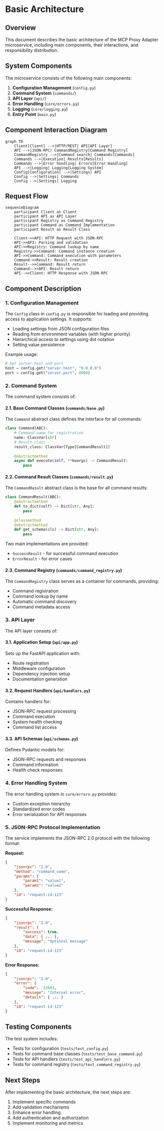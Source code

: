 # Basic Architecture

## Overview

This document describes the basic architecture of the MCP Proxy Adapter microservice, including main components, their interactions, and responsibility distribution.

## System Components

The microservice consists of the following main components:

1. **Configuration Management** (`config.py`)
2. **Command System** (`commands/`)
3. **API Layer** (`api/`)
4. **Error Handling** (`core/errors.py`)
5. **Logging** (`core/logging.py`)
6. **Entry Point** (`main.py`)

## Component Interaction Diagram

```mermaid
graph TD
    Client[Client] -->|HTTP/REST| API[API Layer]
    API -->|JSON-RPC| CommandRegistry[Command Registry]
    CommandRegistry -->|Command search| Commands[Commands]
    Commands -->|Execution| Results[Results]
    Commands -->|Error handling| Errors[Error Handling]
    API -->|Logging| Logging[Logging System]
    Config[Configuration] -->|Settings| API
    Config -->|Settings| Commands
    Config -->|Settings| Logging
```

## Request Flow

```mermaid
sequenceDiagram
    participant Client as Client
    participant API as API Layer
    participant Registry as Command Registry
    participant Command as Command Implementation
    participant Result as Result Class
    
    Client->>API: HTTP Request with JSON-RPC
    API->>API: Parsing and validation
    API->>Registry: Command lookup by name
    Registry->>Command: Command instance creation
    API->>Command: Command execution with parameters
    Command->>Result: Result creation
    Result-->>Command: Result return
    Command-->>API: Result return
    API-->>Client: HTTP Response with JSON-RPC
```

## Component Description

### 1. Configuration Management

The `Config` class in `config.py` is responsible for loading and providing access to application settings. It supports:

- Loading settings from JSON configuration files
- Reading from environment variables (with higher priority)
- Hierarchical access to settings using dot notation
- Setting value persistence

Example usage:
```python
# Get server host and port
host = config.get("server.host", "0.0.0.0")
port = config.get("server.port", 8000)
```

### 2. Command System

The command system consists of:

#### 2.1. Base Command Classes (`commands/base.py`)

The `Command` abstract class defines the interface for all commands:
```python
class Command(ABC):
    # Command name for registration
    name: ClassVar[str]
    # Result class
    result_class: ClassVar[Type[CommandResult]]
    
    @abstractmethod
    async def execute(self, **kwargs) -> CommandResult:
        pass
```

#### 2.2. Command Result Classes (`commands/result.py`)

The `CommandResult` abstract class is the base for all command results:
```python
class CommandResult(ABC):
    @abstractmethod
    def to_dict(self) -> Dict[str, Any]:
        pass
    
    @classmethod
    @abstractmethod
    def get_schema(cls) -> Dict[str, Any]:
        pass
```

Two main implementations are provided:
- `SuccessResult` - for successful command execution
- `ErrorResult` - for error cases

#### 2.3. Command Registry (`commands/command_registry.py`)

The `CommandRegistry` class serves as a container for commands, providing:
- Command registration
- Command lookup by name
- Automatic command discovery
- Command metadata access

### 3. API Layer

The API layer consists of:

#### 3.1. Application Setup (`api/app.py`)

Sets up the FastAPI application with:
- Route registration
- Middleware configuration 
- Dependency injection setup
- Documentation generation

#### 3.2. Request Handlers (`api/handlers.py`)

Contains handlers for:
- JSON-RPC request processing
- Command execution
- System health checking
- Command list access

#### 3.3. API Schemas (`api/schemas.py`)

Defines Pydantic models for:
- JSON-RPC requests and responses
- Command information
- Health check responses

### 4. Error Handling System

The error handling system in `core/errors.py` provides:
- Custom exception hierarchy
- Standardized error codes
- Error serialization for API responses

### 5. JSON-RPC Protocol Implementation

The service implements the JSON-RPC 2.0 protocol with the following format:

**Request:**
```json
{
    "jsonrpc": "2.0",
    "method": "command_name",
    "params": {
        "param1": "value1",
        "param2": "value2"
    },
    "id": "request-id-123"
}
```

**Successful Response:**
```json
{
    "jsonrpc": "2.0",
    "result": {
        "success": true,
        "data": { ... },
        "message": "Optional message"
    },
    "id": "request-id-123"
}
```

**Error Response:**
```json
{
    "jsonrpc": "2.0",
    "error": {
        "code": -32603,
        "message": "Internal error",
        "details": { ... }
    },
    "id": "request-id-123"
}
```

## Testing Components

The test system includes:
- Tests for configuration (`tests/test_config.py`)
- Tests for command base classes (`tests/test_base_command.py`)
- Tests for API handlers (`tests/test_api_handlers.py`)
- Tests for command registry (`tests/test_command_registry.py`)

## Next Steps

After implementing the basic architecture, the next steps are:
1. Implement specific commands
2. Add validation mechanisms
3. Enhance error handling
4. Add authentication and authorization
5. Implement monitoring and metrics 